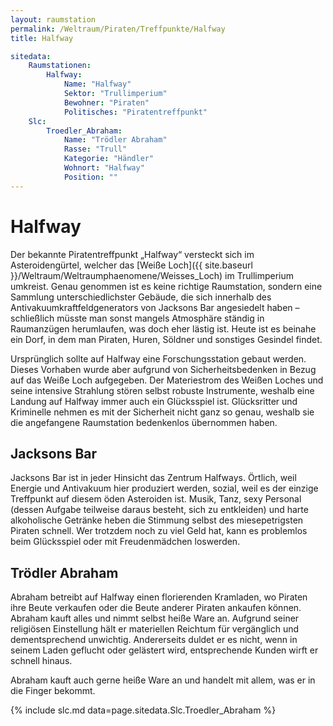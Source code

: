 ```yaml
---
layout: raumstation
permalink: /Weltraum/Piraten/Treffpunkte/Halfway
title: Halfway

sitedata:
    Raumstationen:
        Halfway:
            Name: "Halfway"
            Sektor: "Trullimperium"
            Bewohner: "Piraten"
            Politisches: "Piratentreffpunkt"
    Slc:
        Troedler_Abraham:
            Name: "Trödler Abraham"
            Rasse: "Trull"
            Kategorie: "Händler"
            Wohnort: "Halfway"
            Position: ""
---
```


# Halfway

Der bekannte Piratentreffpunkt „Halfway“ versteckt sich im Asteroidengürtel, welcher das [Weiße Loch]({{ site.baseurl }}/Weltraum/Weltraumphaenomene/Weisses_Loch) im Trullimperium umkreist. Genau genommen ist es keine richtige Raumstation, sondern eine Sammlung unterschiedlichster Gebäude, die sich innerhalb des Antivakuumkraftfeldgenerators von Jacksons Bar angesiedelt haben – schließlich müsste man sonst mangels Atmosphäre ständig in Raumanzügen herumlaufen, was doch eher lästig ist. Heute ist es beinahe ein Dorf, in dem man Piraten, Huren, Söldner und sonstiges Gesindel findet.

Ursprünglich sollte auf Halfway eine Forschungsstation gebaut werden. Dieses Vorhaben wurde aber aufgrund von Sicherheitsbedenken in Bezug auf das Weiße Loch aufgegeben. Der Materiestrom des Weißen Loches und seine intensive Strahlung stören selbst robuste Instrumente, weshalb eine Landung auf Halfway immer auch ein Glücksspiel ist. Glücksritter und Kriminelle nehmen es mit der Sicherheit nicht ganz so genau, weshalb sie die angefangene Raumstation bedenkenlos übernommen haben.

## Jacksons Bar

Jacksons Bar ist in jeder Hinsicht das Zentrum Halfways. Örtlich, weil Energie und Antivakuum hier produziert werden, sozial, weil es der einzige Treffpunkt auf diesem öden Asteroiden ist. Musik, Tanz, sexy Personal (dessen Aufgabe teilweise daraus besteht, sich zu entkleiden) und harte alkoholische Getränke heben die Stimmung selbst des miesepetrigsten Piraten schnell. Wer trotzdem noch zu viel Geld hat, kann es problemlos beim Glücksspiel oder mit Freudenmädchen loswerden.

## Trödler Abraham

Abraham betreibt auf Halfway einen florierenden Kramladen, wo Piraten ihre Beute verkaufen oder die Beute anderer Piraten ankaufen können. Abraham kauft alles und nimmt selbst heiße Ware an. Aufgrund seiner religiösen Einstellung hält er materiellen Reichtum für vergänglich und dementsprechend unwichtig. Andererseits duldet er es nicht, wenn in seinem Laden geflucht oder gelästert wird, entsprechende Kunden wirft er schnell hinaus.

Abraham kauft auch gerne heiße Ware an und handelt mit allem, was er in die Finger bekommt.

{% include slc.md data=page.sitedata.Slc.Troedler_Abraham %}
